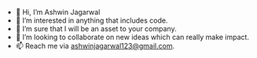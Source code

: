 - 👋 Hi, I’m Ashwin Jagarwal
- 👀 I’m interested in anything that includes code.
- 🌱 I’m sure that I will be an asset to your company.
- 💞️ I’m looking to collaborate on new ideas which can really make impact.
- 📫 Reach me via ashwinjagarwal123@gmail.com.

<!---
ashwin2003/ashwin2003 is a ✨ special ✨ repository because its `README.md` (this file) appears on your GitHub profile.
You can click the Preview link to take a look at your changes.
--->
